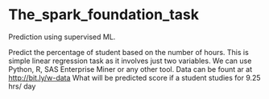 # The_spark_foundation_task
Prediction using supervised ML.

Predict the percentage of student based on the number of hours.
This is simple linear regression task as it involves just two variables.
We can use Python, R, SAS Enterprise Miner or any other tool.
Data can be fount ar at http://bit.ly/w-data
What will be predicted score if a student studies for 9.25 hrs/ day
